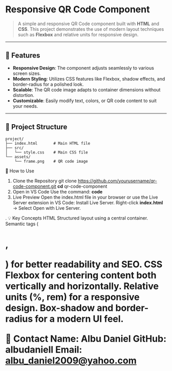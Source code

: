 # **Responsive QR Code Component**

> A simple and responsive QR Code component built with **HTML** and **CSS**. This project demonstrates the use of modern layout techniques such as **Flexbox** and relative units for responsive design.

---

## **🌟 Features**

- **Responsive Design**: The component adjusts seamlessly to various screen sizes.
- **Modern Styling**: Utilizes CSS features like Flexbox, shadow effects, and border-radius for a polished look.
- **Scalable**: The QR code image adapts to container dimensions without distortion.
- **Customizable**: Easily modify text, colors, or QR code content to suit your needs.

---

## **📂 Project Structure**

```plaintext
project/
├── index.html       # Main HTML file
├── src/
│   └── style.css    # Main CSS file
└── assets/
    └── frame.png    # QR code image
```


📖 How to Use
 1. Clone the Repository
 git clone https://github.com/yourusername/qr-code-component.git
**cd** qr-code-component
2. Open in VS Code
Use the command:
**code**
3. Live Preview
Open the index.html file in your browser or use the Live Server extension in VS Code:
Install Live Server.
Right-click **index.html** → Select Open with Live Server.

.
💡 Key Concepts
HTML
Structured layout using a central container.
Semantic tags (<h1>, <p>) for better readability and SEO.
CSS
Flexbox for centering content both vertically and horizontally.
Relative units (%, rem) for a responsive design.
Box-shadow and border-radius for a modern UI feel.

📧 Contact
Name: Albu Daniel
GitHub: albudaniell
Email: albu_daniel2009@yahoo.com